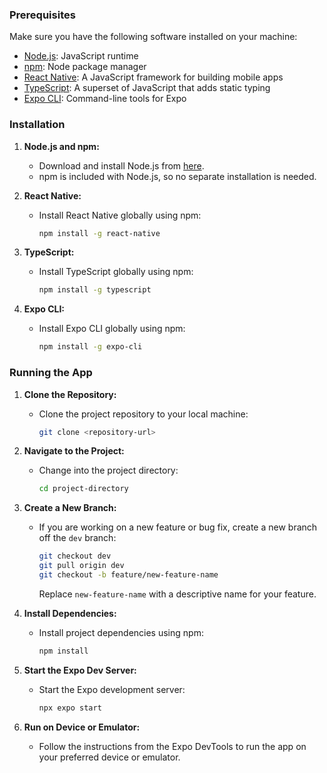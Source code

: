 ### Prerequisites

Make sure you have the following software installed on your machine:

- [Node.js](https://nodejs.org/): JavaScript runtime
- [npm](https://www.npmjs.com/): Node package manager
- [React Native](https://reactnative.dev/): A JavaScript framework for building mobile apps
- [TypeScript](https://www.typescriptlang.org/): A superset of JavaScript that adds static typing
- [Expo CLI](https://docs.expo.dev/get-started/installation/): Command-line tools for Expo

### Installation

1. **Node.js and npm:**
   - Download and install Node.js from [here](https://nodejs.org/).
   - npm is included with Node.js, so no separate installation is needed.

2. **React Native:**
   - Install React Native globally using npm:

     ```bash
     npm install -g react-native
     ```

3. **TypeScript:**
   - Install TypeScript globally using npm:

     ```bash
     npm install -g typescript
     ```

4. **Expo CLI:**
   - Install Expo CLI globally using npm:

     ```bash
     npm install -g expo-cli
     ```

### Running the App

1. **Clone the Repository:**
   - Clone the project repository to your local machine:

     ```bash
     git clone <repository-url>
     ```

2. **Navigate to the Project:**
   - Change into the project directory:

     ```bash
     cd project-directory
     ```

3. **Create a New Branch:**
   - If you are working on a new feature or bug fix, create a new branch off the `dev` branch:

     ```bash
     git checkout dev
     git pull origin dev
     git checkout -b feature/new-feature-name
     ```

     Replace `new-feature-name` with a descriptive name for your feature.

4. **Install Dependencies:**
   - Install project dependencies using npm:

     ```bash
     npm install
     ```

5. **Start the Expo Dev Server:**
   - Start the Expo development server:

     ```bash
     npx expo start
     ```

6. **Run on Device or Emulator:**
   - Follow the instructions from the Expo DevTools to run the app on your preferred device or emulator.